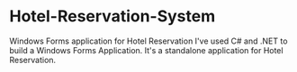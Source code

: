 # Hotel-Reservation-System
Windows Forms application for Hotel Reservation
I've used C# and .NET to build a Windows Forms Application. It's a standalone application for Hotel Reservation.

